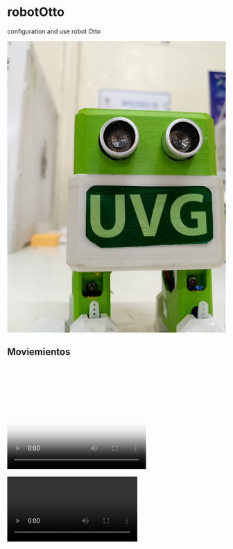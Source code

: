 # robotOtto
configuration and use robot Otto

![](otto.jpg)

## Moviemientos
<div>
<video src="videofile.ogg" autoplay poster="posterimage.jpg" width="320" height="240" controls>
  <source src="./otto_video.mp4" type="video/mp4">
</video>
</div>

![](./otto_video.mp4)
